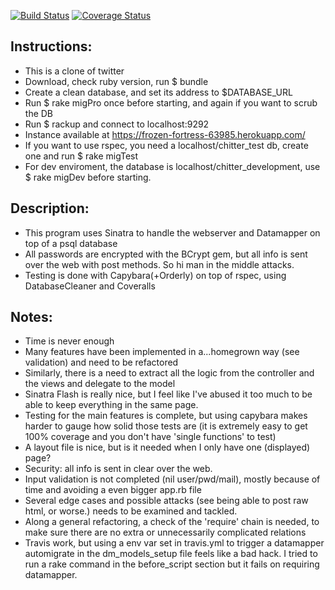 [![Build Status](https://travis-ci.org/lorenzoturrino/chitter-challenge.svg?branch=master)](https://travis-ci.org/lorenzoturrino/chitter-challenge)
[![Coverage Status](https://coveralls.io/repos/github/lorenzoturrino/chitter-challenge/badge.svg?branch=master)](https://coveralls.io/github/lorenzoturrino/chitter-challenge?branch=master)

Instructions:
------
* This is a clone of twitter
* Download, check ruby version, run $ bundle
* Create a clean database, and set its address to $DATABASE_URL
* Run $ rake migPro once before starting, and again if you want to scrub the DB
* Run $ rackup and connect to localhost:9292
* Instance available at https://frozen-fortress-63985.herokuapp.com/
* If you want to use rspec, you need a localhost/chitter_test db, create one and run $ rake migTest
* For dev enviroment, the database is localhost/chitter_development, use $ rake migDev before starting.

Description:
------
* This program uses Sinatra to handle the webserver and Datamapper on top of a psql database
* All passwords are encrypted with the BCrypt gem, but all info is sent over the web with post methods. So hi man in the middle attacks.
* Testing is done with Capybara(+Orderly) on top of rspec, using DatabaseCleaner and Coveralls

Notes:
------
* Time is never enough
* Many features have been implemented in a...homegrown way (see validation) and need to be refactored
* Similarly, there is a need to extract all the logic from the controller and the views and delegate to the model
* Sinatra Flash is really nice, but I feel like I've abused it too much to be able to keep everything in the same page.
* Testing for the main features is complete, but using capybara makes harder to gauge how solid those tests are (it is extremely easy to get 100% coverage and you don't have 'single functions' to test)
* A layout file is nice, but is it needed when I only have one (displayed) page?
* Security: all info is sent in clear over the web.
* Input validation is not completed (nil user/pwd/mail), mostly because of time and avoiding a even bigger app.rb file
* Several edge cases and possible attacks (see being able to post raw html, or worse.) needs to be examined and tackled.
* Along a general refactoring, a check of the 'require' chain is needed, to make sure there are no extra or unnecessarily complicated relations
* Travis work, but using a env var set in travis.yml to trigger a datamapper automigrate in the dm_models_setup file feels like a bad hack. I tried to run a rake command in the before_script section but it fails on requiring datamapper.
